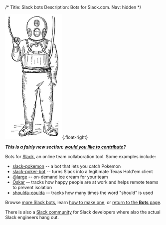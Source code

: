 /*
Title: Slack bots
Description: Bots for Slack.com.
Nav: hidden
*/

![Diving gear -- kind of looks like an old school robot](/content/images/illustrations/deep-sea-diver-768.jpg){.float-right}

***This is a fairly new section: [would you like to contribute](https://github.com/botwiki/botwiki.org)?***

Bots for [Slack](https://slack.com/), an online team collaboration tool. Some examples include:

- [slack-pokemon](/bots/slackbots/slack-pokemon) -- a bot that lets you catch Pokemon
- [slack-poker-bot](slackbots/slack-poker-bot) -- turns Slack into a legitimate Texas Hold'em client
- [@large](slackbots/large) -- on-demand ice cream for your team
- [Oskar](slackbots/oskar) -- tracks how happy people are at work and helps remote teams to prevent isolation
- [shoulda-coulda](slackbots/shoulda-coulda) -- tracks how many times the word "should" is used

Browse [more Slack bots](/tag/slackbot), learn [how to make one](/tutorials/slackbots), or [return to the **Bots** page](/bots).

There is also a [Slack community](http://dev4slack.xoxco.com/) for Slack developers where also the actual Slack engineers hang out.
